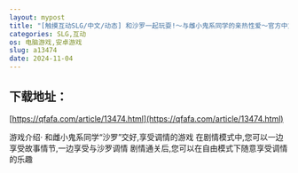 ```yaml
---
layout: mypost
title: "[触摸互动SLG/中文/动态] 和沙罗一起玩耍!～与雌小鬼系同学的亲热性爱～官方中文版 [PC+安卓/2.3G]"
categories: SLG,互动
os: 电脑游戏,安卓游戏
slug: a13474
date: 2024-11-04
---
```


## 下载地址：

[https://qfafa.com/article/13474.html](https://qfafa.com/article/13474.html)

游戏介绍·
和雌小鬼系同学“沙罗”交好,享受调情的游戏
在剧情模式中,您可以一边享受故事情节,一边享受与沙罗调情
剧情通关后,您可以在自由模式下随意享受调情的乐趣